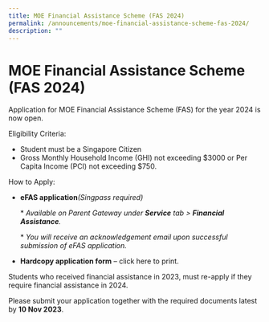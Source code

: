 ```yaml
---
title: MOE Financial Assistance Scheme (FAS 2024)
permalink: /announcements/moe-financial-assistance-scheme-fas-2024/
description: ""
---
```

# MOE Financial Assistance Scheme (FAS 2024)

Application for MOE Financial Assistance Scheme (FAS) for the year 2024 is now open.

Eligibility Criteria:
* Student must be a Singapore Citizen
* Gross Monthly Household Income (GHI) not exceeding $3000 or Per Capita Income (PCI) not exceeding $750.

How to Apply:
* **eFAS application**_(Singpass required)_
	
	* _Available on Parent Gateway under_ **_Service_** _tab > **Financial Assistance**._
	
	* _You will receive an acknowledgement email upon successful submission of eFAS application._

* **Hardcopy application form** – click here to print.

Students who received financial assistance in 2023, must re-apply if they require financial assistance in 2024.

Please submit your application together with the required documents latest by **10 Nov 2023**.
